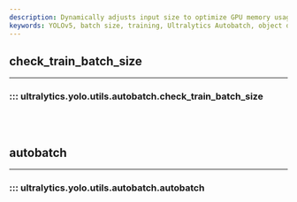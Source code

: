 ```yaml
---
description: Dynamically adjusts input size to optimize GPU memory usage during training. Learn how to use check_train_batch_size with Ultralytics YOLO.
keywords: YOLOv5, batch size, training, Ultralytics Autobatch, object detection, model performance
---
```


## check_train_batch_size
---

### ::: ultralytics.yolo.utils.autobatch.check_train_batch_size

<br><br>

## autobatch
---

### ::: ultralytics.yolo.utils.autobatch.autobatch

<br><br>
